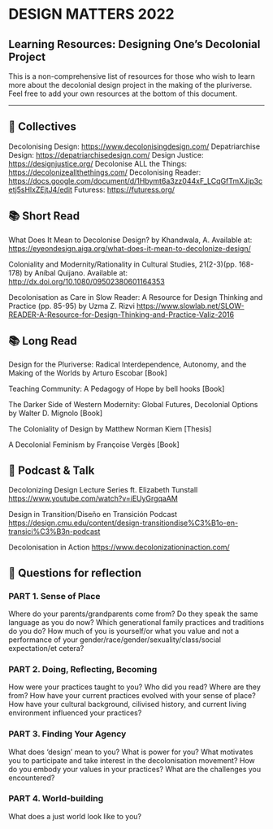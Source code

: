 
# DESIGN MATTERS 2022 
## Learning Resources: Designing One’s Decolonial Project

This is a non-comprehensive list of resources for those who wish to learn more about the decolonial design project in the making of the pluriverse. Feel free to add your own resources at the bottom of this document. 

-------

## 💚 Collectives 

Decolonising Design:  https://www.decolonisingdesign.com/ 
Depatriarchise Design: https://depatriarchisedesign.com/
Design Justice: https://designjustice.org/
Decolonise ALL the Things: https://decolonizeallthethings.com/
Decolonising Reader: https://docs.google.com/document/d/1Hbymt6a3zz044xF_LCqGfTmXJip3cetj5sHlxZEjtJ4/edit
Futuress: https://futuress.org/


## 📚 Short Read 

What Does It Mean to Decolonise Design? by Khandwala, A. Available at: https://eyeondesign.aiga.org/what-does-it-mean-to-decolonize-design/ 

Coloniality and Modernity/Rationality in Cultural Studies, 21(2-3)(pp. 168-178) by Aníbal Quijano. Available at: http://dx.doi.org/10.1080/09502380601164353 

Decolonisation as Care in Slow Reader: A Resource for Design Thinking and Practice (pp. 85-95) by Uzma Z. Rizvi https://www.slowlab.net/SLOW-READER-A-Resource-for-Design-Thinking-and-Practice-Valiz-2016 
                      

## 📚 Long Read

Design for the Pluriverse: Radical Interdependence, Autonomy, and the Making of the Worlds by Arturo Escobar [Book] 

Teaching Community: A Pedagogy of Hope by bell hooks [Book] 

The Darker Side of Western Modernity: Global Futures, Decolonial Options by Walter D. Mignolo [Book] 

The Coloniality of Design by Matthew Norman Kiem [Thesis] 

A Decolonial Feminism by Françoise Vergès [Book] 


## 📼 Podcast & Talk 

Decolonizing Design Lecture Series ft. Elizabeth Tunstall https://www.youtube.com/watch?v=iEUyGrgqaAM

Design in Transition/Diseño en Transición Podcast https://design.cmu.edu/content/design-transitiondise%C3%B1o-en-transici%C3%B3n-podcast

Decolonisation in Action
https://www.decolonizationinaction.com/


## 🌿 Questions for reflection 

### PART 1. Sense of Place 

Where do your parents/grandparents come from? Do they speak the same language as you do now? 
Which generational family practices and traditions do you do?
How much of you is yourself/or what you value and not a performance of your gender/race/gender/sexuality/class/social expectation/et cetera? 

### PART 2. Doing, Reflecting, Becoming 

How were your practices taught to you?
Who did you read? Where are they from? 
How have your current practices evolved with your sense of place? 
How have your cultural background, cilivised history, and current living environment influenced your practices? 

### PART 3. Finding Your Agency 

What does ‘design’ mean to you? 
What is power for you? 
What motivates you to participate and take interest in the decolonisation movement? 
How do you embody your values in your practices? What are the challenges you encountered? 

### PART 4. World-building 

What does a just world look like to you?

    
    
